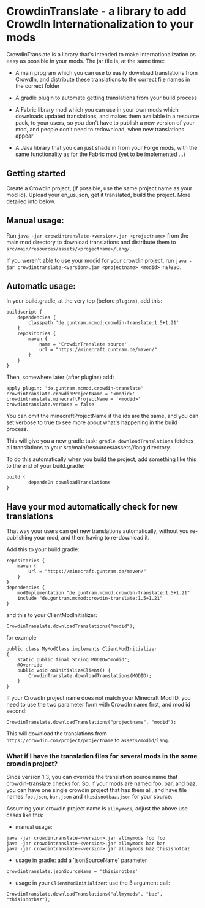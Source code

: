 CrowdinTranslate - a library to add CrowdIn Internationalization to your mods
=============================================================================

CrowdinTranslate is a library that's intended to make Internationalization as 
easy as possible in your mods. The jar file is, at the same time:

- A main program which you can use to easily download translations from
CrowdIn, and distribute these translations to the correct file names in the
correct folder

- A gradle plugin to automate getting translations from your build process

- A Fabric library mod which you can use in your own mods which downloads
updated translations, and makes them available in a resource pack, to your
users, so you don't have to publish a new version of your mod, and people
don't need to redownload, when new translations appear

- A Java library that you can just shade in from your Forge mods, with the same
functionality as for the Fabric mod (yet to be implemented ...)



## Getting started

Create a CrowdIn project, (if possible, use the same project name as your mod id).
Upload your en_us.json, get it translated, build the project. More detailed 
info below.

## Manual usage:

Run `java -jar crowdintranslate-<version>.jar <projectname>` from the main
mod directory to download translations and distribute them
to `src/main/resources/assets/<projectname>/lang/`.

If you weren't able to use your modid for your crowdin project, run
`java -jar crowdintranslate-<version>.jar <projectname> <modid>` instead.

## Automatic usage:

In your build.gradle, at the very top (before `plugins`), add this:

```
buildscript {
    dependencies {
        classpath 'de.guntram.mcmod:crowdin-translate:1.5+1.21'
    }
    repositories {
        maven {
            name = 'CrowdinTranslate source'
            url = "https://minecraft.guntram.de/maven/"
        }
    }
}
```

Then, somewhere later (after plugins) add:

```
apply plugin: 'de.guntram.mcmod.crowdin-translate'
crowdintranslate.crowdinProjectName = '<modid>'
crowdintranslate.minecraftProjectName = '<modid>'
crowdintranslate.verbose = false
```

You can omit the minecraftProjectName if the ids are the same, and you can
set verbose to true to see more about what's happening in the build process.

This will give you a new gradle task: `gradle downloadTranslations` fetches 
all translations to your src/main/resources/assets/<modid>/lang directory.

To do this automatically when you build the project, add something like this
to the end of your build.gradle:

```
build {
        dependsOn downloadTranslations
}
```

## Have your mod automatically check for new translations

That way your users can get new translations automatically, without
you re-publishing your mod, and them having to re-download it.

Add this to your build.gradle:

```
repositories {
	maven {
		url = "https://minecraft.guntram.de/maven/"
	}
}
dependencies {
    modImplementation "de.guntram.mcmod:crowdin-translate:1.5+1.21"
    include "de.guntram.mcmod:crowdin-translate:1.5+1.21"
}
```

and this to your ClientModInitializer:

```
CrowdinTranslate.downloadTranslations("modid");
```

for example

```
public class MyModClass implements ClientModInitializer 
{
    static public final String MODID="modid";
    @Override
    public void onInitializeClient() {
        CrowdinTranslate.downloadTranslations(MODID);
    }
}
```

If your CrowdIn project name does not match your Minecraft Mod ID, you need
to use the two parameter form with CrowdIn name first, and mod id second:

```
CrowdinTranslate.downloadTranslations("projectname", "modid");
```

This will download the translations from
`https://crowdin.com/project/projectname`
to `assets/modid/lang`.

### What if I have the translation files for several mods in the same crowdin project?

Since version 1.3, you can override the translation source name that
crowdin-translate checks for. So, if your mods are named foo, bar, and baz,
you can have one single crowdin project that has them all, and have file names
`foo.json`, `bar.json` and `thisisnotbaz.json` for your source.

Assuming your crowdin project name is `allmymods`,
adjust the above use cases like this:

* manual usage:
```
java -jar crowdintranslate-<version>.jar allmymods foo foo
java -jar crowdintranslate-<version>.jar allmymods bar bar
java -jar crowdintranslate-<version>.jar allmymods baz thisisnotbaz
```

* usage in gradle: add a 'jsonSourceName' parameter

```
crowdintranslate.jsonSourceName = 'thisisnotbaz'
```

* usage in your `ClientModInitializer`: use the 3 argument call:

```
CrowdinTranslate.downloadTranslations("allmymods", "baz", "thisisnotbaz");
```
